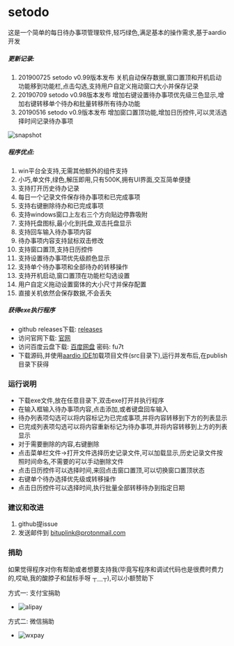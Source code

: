 # setodo
这是一个简单的每日待办事项管理软件,轻巧绿色,满足基本的操作需求,基于aardio开发

##### 更新记录:
1. 201900725 setodo v0.99版本发布 关机自动保存数据,窗口置顶和开机启动功能移到功能栏,点击勾选,支持用户自定义拖动窗口大小并保存记录
2. 20190709 setodo v0.98版本发布 增加右键设置待办事项优先级三色显示,增加右键转移单个待办和批量转移所有待办功能
3. 20190516 setodo v0.9版本发布 增加窗口置顶功能,增加日历控件,可以灵活选择时间记录待办事项

![snapshot](https://imgsrc.io/images/2019/07/25/Snipaste_2019-07-25_10-43-34.jpg)

##### 程序优点:  
1. win平台全支持,无需其他额外的组件支持
2. 小巧,单文件,绿色,解压即用,只有500K,拥有UI界面,交互简单便捷
3. 支持打开历史待办记录
4. 每日一个记录文件保存待办事项和已完成事项
5. 支持右键删除待办和已完成事项
6. 支持windows窗口上左右三个方向贴边停靠吸附
7. 支持托盘图标,最小化到托盘,双击托盘显示
8. 支持回车输入待办事项内容
9. 待办事项内容支持鼠标双击修改
10. 支持窗口置顶,支持日历控件
11. 支持设置待办事项优先级颜色显示
12. 支持单个待办事项和全部待办的转移操作
13. 支持开机启动,窗口置顶在功能栏勾选设置
14. 用户自定义拖动设置窗体的大小尺寸并保存配置
15. 直接关机依然会保存数据,不会丢失

##### 获得exe执行程序
* github releases下载: [releases](https://github.com/bituplink/setodo/releases)
* 访问官网下载: [官网](http://www.bituplink.com/windows_setodo.html)
* 访问百度云盘下载: [百度网盘](https://pan.baidu.com/s/1Wb83kIg-KziE_1eKxP5WCg) 密码: fu7t
* 下载源码,并使用[aardio IDE](http://ide.update.aardio.com/releases/aardio.7z)加载项目文件(src目录下),运行并发布后,在publish目录下获得

### 运行说明
* 下载exe文件,放在任意目录下,双击exe打开并执行程序
* 在输入框输入待办事项内容,点击添加,或者键盘回车输入
* 待办列表项勾选可以将内容标记为已完成事项,并将内容转移到下方的列表显示
* 已完成列表项勾选可以将内容重新标记为待办事项,并将内容转移到上方的列表显示
* 对于需要删除的内容,右键删除
* 点击菜单栏文件->打开文件选择历史记录文件,可以加载显示,历史记录文件按照时间命名,不需要的可以手动删除文件
* 点击日历控件可以选择时间,来回点击窗口置顶,可以切换窗口置顶状态
* 右键单个待办选择优先级或转移操作
* 点击日历控件可以选择时间,执行批量全部转移待办到指定日期


### 建议和改进
1. github提issue
2. 发送邮件到 bituplink@protonmail.com


### 捐助
如果觉得程序对你有帮助或者想要支持我(毕竟写程序和调试代码也是很费时费力的,哎呦,我的酸脖子和鼠标手呀 ┬＿┬),可以小额赞助下

方式一: 支付宝捐助
* ![alipay](http://www.bituplink.com/assets/img/alipay.png)

方式二: 微信捐助
* ![wxpay](http://www.bituplink.com/assets/img/wxpay.png)



